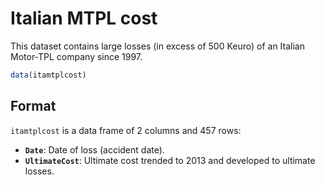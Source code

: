 # Italian MTPL cost

This dataset contains large losses (in excess of 500 Keuro) of an Italian Motor-TPL company since 1997.

```r
data(itamtplcost)
```

## Format

`itamtplcost` is a data frame of 2 columns and 457 rows:

- **`Date`**: Date of loss (accident date).
- **`UltimateCost`**: Ultimate cost trended to 2013 and developed to ultimate losses.
